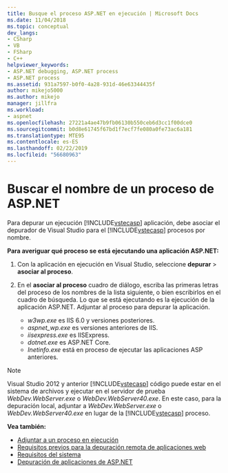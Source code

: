 ```yaml
---
title: Busque el proceso ASP.NET en ejecución | Microsoft Docs
ms.date: 11/04/2018
ms.topic: conceptual
dev_langs:
- CSharp
- VB
- FSharp
- C++
helpviewer_keywords:
- ASP.NET debugging, ASP.NET process
- ASP.NET process
ms.assetid: 931a7597-b0f0-4a28-931d-46e63344435f
author: mikejo5000
ms.author: mikejo
manager: jillfra
ms.workload:
- aspnet
ms.openlocfilehash: 27221a4ae47b9fb06130b550ceb6d3cc1f00dce0
ms.sourcegitcommit: b0d8e61745f67bd1f7ecf7fe080a0fe73ac6a181
ms.translationtype: MTE95
ms.contentlocale: es-ES
ms.lasthandoff: 02/22/2019
ms.locfileid: "56680963"
---
```

# <a name="find-the-name-of-the-aspnet-process"></a>Buscar el nombre de un proceso de ASP.NET

Para depurar un ejecución [!INCLUDE[vstecasp](../code-quality/includes/vstecasp_md.md)] aplicación, debe asociar el depurador de Visual Studio para el [!INCLUDE[vstecasp](../code-quality/includes/vstecasp_md.md)] procesos por nombre.

**Para averiguar qué proceso se está ejecutando una aplicación ASP.NET:**

1. Con la aplicación en ejecución en Visual Studio, seleccione **depurar** > **asociar al proceso**.

1. En el **asociar al proceso** cuadro de diálogo, escriba las primeras letras del proceso de los nombres de la lista siguiente, o bien escribirlos en el cuadro de búsqueda. Lo que se está ejecutando es la ejecución de la aplicación ASP.NET. Adjuntar al proceso para depurar la aplicación.

    - *w3wp.exe* es IIS 6.0 y versiones posteriores.
    - *aspnet_wp.exe* es versiones anteriores de IIS.
    - *iisexpress.exe* es IISExpress.
    - *dotnet.exe* es ASP.NET Core.
    - *Inetinfo.exe* está en proceso de ejecutar las aplicaciones ASP anteriores.

>[!NOTE]
>Visual Studio 2012 y anterior [!INCLUDE[vstecasp](../code-quality/includes/vstecasp_md.md)] código puede estar en el sistema de archivos y ejecutar en el servidor de prueba *WebDev.WebServer.exe* o *WebDev.WebServer40.exe*. En este caso, para la depuración local, adjuntar a *WebDev.WebServer.exe* o *WebDev.WebServer40.exe* en lugar de la [!INCLUDE[vstecasp](../code-quality/includes/vstecasp_md.md)] proceso.

**Vea también:**

- [Adjuntar a un proceso en ejecución](../debugger/attach-to-running-processes-with-the-visual-studio-debugger.md)
- [Requisitos previos para la depuración remota de aplicaciones web](/visualstudio/debugger/remote-debugging-aspnet-on-a-remote-iis-7-5-computer)
- [Requisitos del sistema](../debugger/aspnet-debugging-system-requirements.md)
- [Depuración de aplicaciones de ASP.NET](../debugger/how-to-enable-debugging-for-aspnet-applications.md)